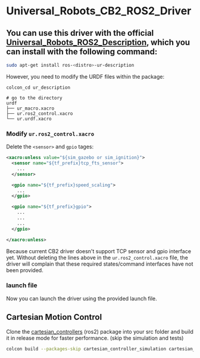 # Universal_Robots_CB2_ROS2_Driver

## You can use this driver with the official [Universal_Robots_ROS2_Description](https://github.com/UniversalRobots/Universal_Robots_ROS2_Description), which you can install with the following command:

```bash
sudo apt-get install ros-<distro>-ur-description
```

However, you need to modify the URDF files within the package:

```
colcon_cd ur_description

# go to the directory
urdf
├── ur_macro.xacro
├── ur.ros2_control.xacro
└── ur.urdf.xacro

```
### Modify `ur.ros2_control.xacro`

Delete the `<sensor>` and `gpio` tages:

```xml
<xacro:unless value="${sim_gazebo or sim_ignition}">
  <sensor name="${tf_prefix}tcp_fts_sensor">
    ...
  </sensor>

  <gpio name="${tf_prefix}speed_scaling">
    ...
  </gpio>

  <gpio name="${tf_prefix}gpio">
    ...
    ...
    ...
  </gpio>

</xacro:unless>
```

Because current CB2 driver doesn't support TCP sensor and gpio interface yet. Without deleting the lines above in the `ur.ros2_control.xacro` file, the driver will complain that these required states/command interfaces have not been provided.

### launch file

Now you can launch the driver using the provided launch file.

## Cartesian Motion Control

Clone the [cartesian_controllers](https://github.com/fzi-forschungszentrum-informatik/cartesian_controllers) (ros2) package into your src folder and build it in release mode for faster performance. (skip the simulation and tests)

```bash
colcon build --packages-skip cartesian_controller_simulation cartesian_controller_tests --cmake-args -DCMAKE_BUILD_TYPE=Release
```